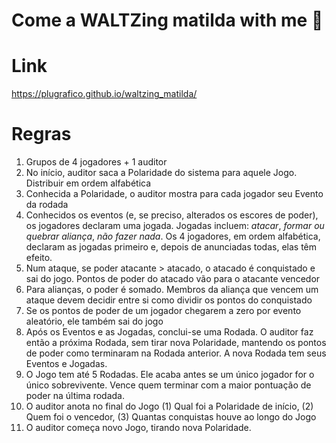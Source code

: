 # Come a WALTZing matilda with me 🎵

# Link
https://plugrafico.github.io/waltzing_matilda/

# Regras
1. Grupos de 4 jogadores + 1 auditor
2. No início, auditor saca a Polaridade do sistema para aquele Jogo. Distribuir em ordem alfabética
3. Conhecida a Polaridade, o auditor mostra para cada jogador seu Evento da rodada
4. Conhecidos os eventos (e, se preciso, alterados os escores de poder), os jogadores declaram uma jogada. Jogadas incluem: *atacar*, *formar ou quebrar aliança*, *não fazer nada*. Os 4 jogadores, em ordem alfabética, declaram as jogadas primeiro e, depois de anunciadas todas, elas têm efeito.
5. Num ataque, se poder atacante > atacado, o atacado é conquistado e sai do jogo. Pontos de poder do atacado vão para o atacante vencedor
6. Para alianças, o poder é somado. Membros da aliança que vencem um ataque devem decidir entre si como dividir os pontos do conquistado
7. Se os pontos de poder de um jogador chegarem a zero por evento aleatório, ele também sai do jogo
8. Após os Eventos e as Jogadas, conclui-se uma Rodada. O auditor faz então a próxima Rodada, sem tirar nova Polaridade, mantendo os pontos de poder como terminaram na Rodada anterior. A nova Rodada tem seus Eventos e Jogadas.
8. O Jogo tem até 5 Rodadas. Ele acaba antes se um único jogador for o único sobrevivente. Vence quem terminar com a maior pontuação de poder na última rodada.
9. O auditor anota no final do Jogo (1) Qual foi a Polaridade de início, (2) Quem foi o vencedor, (3) Quantas conquistas houve ao longo do Jogo
10. O auditor começa novo Jogo, tirando nova Polaridade.
